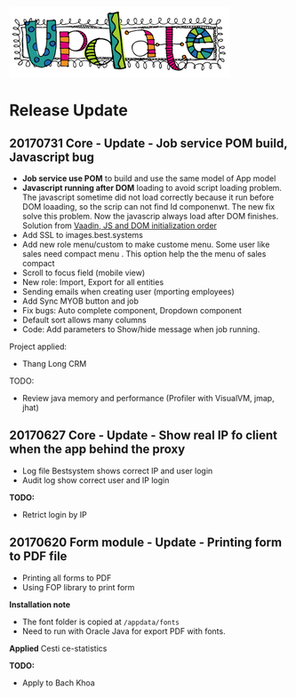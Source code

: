 ![](img/update-banner.png)
# Release Update

## 20170731 Core - Update - Job service POM build, Javascript bug
- **Job service use POM** to build and use the same model of App model
- **Javascript running after DOM** loading to avoid script loading problem. The javascript sometime did not load correctly because it run before DOM loaading, so the scrip can not find Id componenwt. The new fix solve this problem. Now the javascrip always load after DOM finishes. Solution from [Vaadin, JS and DOM initialization order](https://vaadin.com/blog/-/blogs/vaadin-js-and-dom-initialization-order)
- Add SSL to images.best.systems
- Add new role menu/custom to make custome menu. Some user like sales need compact menu . This option help the the menu of sales compact
- Scroll to focus field (mobile view)
- New role: Import, Export for all entities
- Sending emails when creating user (mporting employees)
- Add Sync MYOB button and job
- Fix bugs: Auto complete component, Dropdown component
- Default sort allows many columns
- Code: Add parameters to Show/hide message when job running.

Project applied:

- Thang Long CRM

TODO:

- Review java memory and performance (Profiler with VisualVM, jmap, jhat)


## 20170627 Core - Update - Show real IP fo client when the app behind the proxy
- Log file Bestsystem shows correct IP and user login
- Audit log show correct user and IP login

**TODO:**

- Retrict login by IP

## 20170620 Form module - Update - Printing form to PDF file

- Printing all forms to PDF
- Using FOP library to print form

**Installation note**

- The font folder is copied at `/appdata/fonts`
- Need to run with Oracle Java for export PDF with fonts.

**Applied** Cesti ce-statistics

**TODO:**

- Apply to Bach Khoa